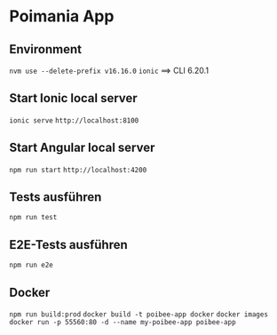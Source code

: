 # Poimania App

## Environment
```nvm use --delete-prefix v16.16.0```
```ionic``` ==> CLI 6.20.1

## Start Ionic local server
```ionic serve```
```http://localhost:8100```

## Start Angular local server
```npm run start```
```http://localhost:4200```

## Tests ausführen
```npm run test```

## E2E-Tests ausführen
```npm run e2e```

## Docker
```npm run build:prod```
```docker build -t poibee-app docker```
```docker images```
```docker run -p 55560:80 -d --name my-poibee-app poibee-app```

